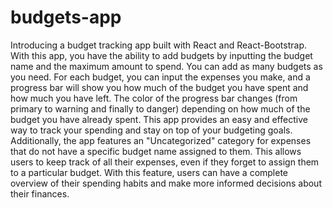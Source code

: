 # budgets-app
 Introducing a budget tracking app built with React and React-Bootstrap. With this app, you have the ability to add budgets by inputting the budget name and the maximum amount to spend. You can add as many budgets as you need. For each budget, you can input the expenses you make, and a progress bar will show you how much of the budget you have spent and how much you have left. The color of the progress bar changes (from primary to warning and finally to danger) depending on how much of the budget you have already spent. This app provides an easy and effective way to track your spending and stay on top of your budgeting goals.  Additionally, the app features an "Uncategorized" category for expenses that do not have a specific budget name assigned to them. This allows users to keep track of all their expenses, even if they forget to assign them to a particular budget. With this feature, users can have a complete overview of their spending habits and make more informed decisions about their finances.
